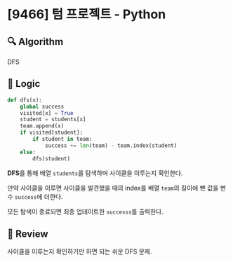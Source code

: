 # [9466] 텀 프로젝트 - Python

## :mag: Algorithm

DFS

## :round_pushpin: Logic

```python
def dfs(x):
    global success
    visited[x] = True
    student = students[x]
    team.append(x)
    if visited[student]:
        if student in team:
            success += len(team) - team.index(student)
    else:
        dfs(student)
```

**DFS**를 통해 배열 `students`를 탐색하며 사이클을 이루는지 확인한다.

만약 사이클을 이루면 사이클을 발견했을 때의 index를 배열 `team`의 길이에 뺸 값을 변수 `success`에 더한다.

모든 탐색이 종료되면 최종 업데이트한 `successs`를 출력한다.

## :memo: Review

사이클을 이루는지 확인하기만 하면 되는 쉬운 DFS 문제.
